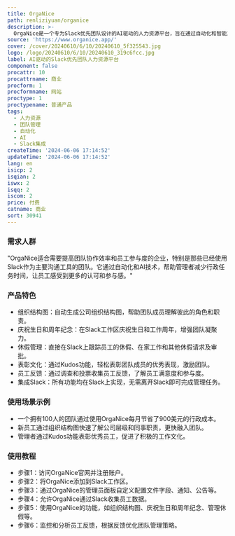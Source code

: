 ```yaml
---
title: OrgaNice
path: renliziyuan/organice
description: >-
  OrgaNice是一个专为Slack优先团队设计的AI驱动的人力资源平台，旨在通过自动化和智能工具简化团队管理，提高员工参与度和团队协作效率。它通过在Slack上集成组织结构图、庆祝生日和周年纪念、管理休假、表彰优秀表现以及收集员工反馈等功能，帮助HR和团队领导更有效地组织和激励团队。
source: 'https://www.organice.app/'
cover: /cover/20240610/6/10/20240610_5f325543.jpg
logo: /logo/20240610/6/10/20240610_319c6fcc.jpg
label: AI驱动的Slack优先团队人力资源平台
component: false
procattr: 10
procattrname: 商业
procform: 1
procformname: 网站
proctype: 1
proctypename: 普通产品
tags:
  - 人力资源
  - 团队管理
  - 自动化
  - AI
  - Slack集成
createTime: '2024-06-06 17:14:52'
updateTime: '2024-06-06 17:14:52'
lang: en
isicp: 2
isqian: 2
iswx: 2
isqq: 2
iscom: 2
price: 付费
catname: 商业
sort: 30941
---
```




### 需求人群
"OrgaNice适合需要提高团队协作效率和员工参与度的企业，特别是那些已经使用Slack作为主要沟通工具的团队。它通过自动化和AI技术，帮助管理者减少行政任务时间，让员工感受到更多的认可和参与感。"

### 产品特色
* 组织结构图：自动生成公司组织结构图，帮助团队成员理解彼此的角色和职责。
* 庆祝生日和周年纪念：在Slack工作区庆祝生日和工作周年，增强团队凝聚力。
* 休假管理：直接在Slack上跟踪员工的休假、在家工作和其他休假请求及审批。
* 表彰文化：通过Kudos功能，轻松表彰团队成员的优秀表现，激励团队。
* 员工反馈：通过调查和投票收集员工反馈，了解员工满意度和参与度。
* 集成Slack：所有功能均在Slack上实现，无需离开Slack即可完成管理任务。

### 使用场景示例
* 一个拥有100人的团队通过使用OrgaNice每月节省了900美元的行政成本。
* 新员工通过组织结构图快速了解公司层级和同事职责，更快融入团队。
* 管理者通过Kudos功能表彰优秀员工，促进了积极的工作文化。

### 使用教程
* 步骤1：访问OrgaNice官网并注册账户。
* 步骤2：将OrgaNice添加到Slack工作区。
* 步骤3：通过OrgaNice的管理员面板自定义配置文件字段、通知、公告等。
* 步骤4：允许OrgaNice通过Slack收集员工数据。
* 步骤5：使用OrgaNice的功能，如组织结构图、庆祝生日和周年纪念、管理休假等。
* 步骤6：监控和分析员工反馈，根据反馈优化团队管理策略。

  
